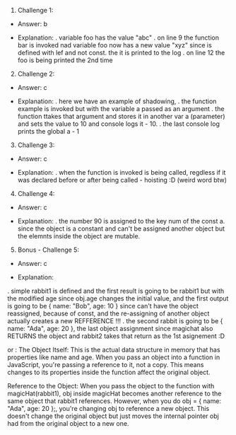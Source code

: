 1. Challenge 1:
  - Answer: b

  - Explanation: 
  . variable foo has the value "abc"
  . on line 9 the function bar is invoked nad variable foo now has a new value "xyz" since is defined with lef and not const. the it is printed to the log
  . on line 12 the foo is being printed the 2nd time


2. Challenge 2:
  - Answer: c

  - Explanation:
  . here we have an example of shadowing, 
  . the function example is invoked but with the  variable a passed as an argument
  . the function ttakes that argument and stores it in another var a (parameter) and sets the value to 10 and console logs it - 10.
  . the last console log prints the global a - 1


3. Challenge 3:
  - Answer: c

  - Explanation:
  . when the function is invoked is being called, regdless if it was declared before or after being called - hoisting :D (weird word btw)


4. Challenge 4:
  - Answer: c

  - Explanation:
  . the number 90 is assigned to the key num of the const a. since the object is a constant and can't be assigned another object but the elemnts inside the object are mutable.


5. Bonus - Challenge 5:
  - Answer: c

  - Explanation: 

  . simple rabbit1 is defined and the first result is going to be rabbit1 but with the modified age since obj.age changes the initial value, and the first output is going to be { name: "Bob", age: 10 } since can't have the object reassigned, because of const, and the re-assigning of another object actually creates a new REFFERENCE !!! 
  . the second rabbit is going to be { name: "Ada", age: 20 }, the last object assignment since magichat also RETURNS the object and rabbit2 takes that return as the 1st asignement :D


or : The Object Itself: This is the actual data structure in memory that has properties like name and age. When you pass an object into a function in JavaScript, you're passing a reference to it, not a copy. This means changes to its properties inside the function affect the original object.

Reference to the Object: When you pass the object to the function with magicHat(rabbit1), obj inside magicHat becomes another reference to the same object that rabbit1 references. However, when you do obj = { name: "Ada", age: 20 };, you're changing obj to reference a new object. This doesn't change the original object but just moves the internal pointer obj had from the original object to a new one.